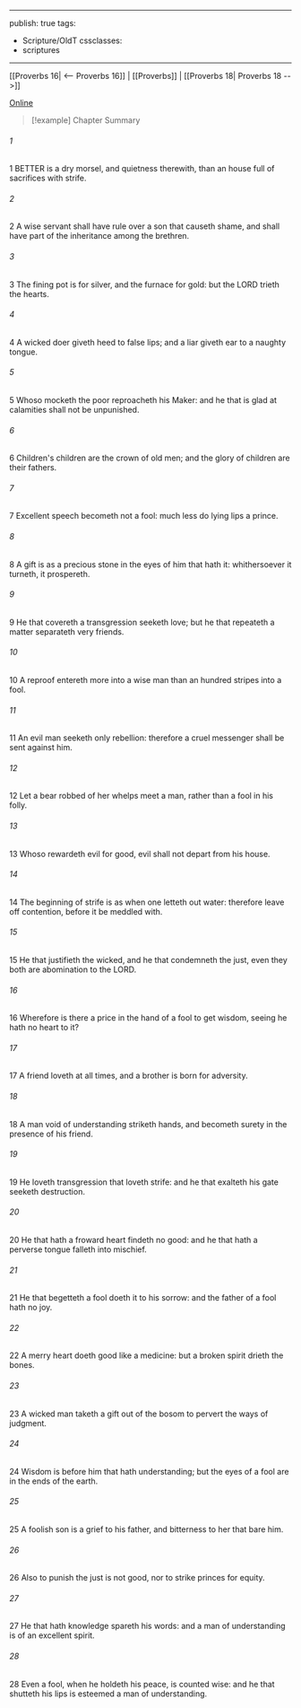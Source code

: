 

---
publish: true
tags:
  - Scripture/OldT
cssclasses:
  - scriptures
---
[[Proverbs 16| <-- Proverbs 16]] | [[Proverbs]] | [[Proverbs 18| Proverbs 18 -->]]

[Online](https://churchofjesuschrist.org/study/scriptures/ot/prov/17?lang=eng)

>[!example] Chapter Summary
>
###### 1
1 BETTER is a dry morsel, and quietness therewith, than an house full of sacrifices with strife.
###### 2
2 A wise servant shall have rule over a son that causeth shame, and shall have part of the inheritance among the brethren.
###### 3
3 The fining pot is for silver, and the furnace for gold: but the LORD trieth the hearts.
###### 4
4 A wicked doer giveth heed to false lips; and a liar giveth ear to a naughty tongue.
###### 5
5 Whoso mocketh the poor reproacheth his Maker: and he that is glad at calamities shall not be unpunished.
###### 6
6 Children's children are the crown of old men; and the glory of children are their fathers.
###### 7
7 Excellent speech becometh not a fool: much less do lying lips a prince.
###### 8
8 A gift is as a precious stone in the eyes of him that hath it: whithersoever it turneth, it prospereth.
###### 9
9 He that covereth a transgression seeketh love; but he that repeateth a matter separateth very friends.
###### 10
10 A reproof entereth more into a wise man than an hundred stripes into a fool.
###### 11
11 An evil man seeketh only rebellion: therefore a cruel messenger shall be sent against him.
###### 12
12 Let a bear robbed of her whelps meet a man, rather than a fool in his folly.
###### 13
13 Whoso rewardeth evil for good, evil shall not depart from his house.
###### 14
14 The beginning of strife is as when one letteth out water: therefore leave off contention, before it be meddled with.
###### 15
15 He that justifieth the wicked, and he that condemneth the just, even they both are abomination to the LORD.
###### 16
16 Wherefore is there a price in the hand of a fool to get wisdom, seeing he hath no heart to it?
###### 17
17 A friend loveth at all times, and a brother is born for adversity.
###### 18
18 A man void of understanding striketh hands, and becometh surety in the presence of his friend.
###### 19
19 He loveth transgression that loveth strife: and he that exalteth his gate seeketh destruction.
###### 20
20 He that hath a froward heart findeth no good: and he that hath a perverse tongue falleth into mischief.
###### 21
21 He that begetteth a fool doeth it to his sorrow: and the father of a fool hath no joy.
###### 22
22 A merry heart doeth good like a medicine: but a broken spirit drieth the bones.
###### 23
23 A wicked man taketh a gift out of the bosom to pervert the ways of judgment.
###### 24
24 Wisdom is before him that hath understanding; but the eyes of a fool are in the ends of the earth.
###### 25
25 A foolish son is a grief to his father, and bitterness to her that bare him.
###### 26
26 Also to punish the just is not good, nor to strike princes for equity.
###### 27
27 He that hath knowledge spareth his words: and a man of understanding is of an excellent spirit.
###### 28
28 Even a fool, when he holdeth his peace, is counted wise: and he that shutteth his lips is esteemed a man of understanding.



